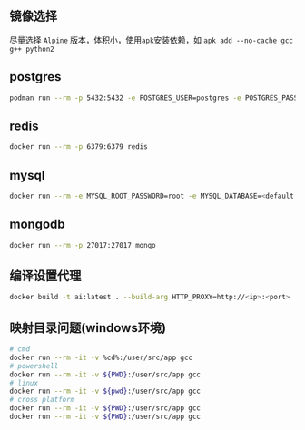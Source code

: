 ## 镜像选择

尽量选择 `Alpine` 版本，体积小，使用`apk`安装依赖，如 `apk add --no-cache gcc g++ python2`

## postgres

```bash
podman run --rm -p 5432:5432 -e POSTGRES_USER=postgres -e POSTGRES_PASSWORD=postgres -e POSTGRES_DB=hello_dev postgres:12.19-alpine
```

## redis

```bash
docker run --rm -p 6379:6379 redis
```

## mysql

```bash
docker run --rm -e MYSQL_ROOT_PASSWORD=root -e MYSQL_DATABASE=<default db> -p 3306:3306 mysql
```

## mongodb

```bash
docker run --rm -p 27017:27017 mongo
```

## 编译设置代理

```bash
docker build -t ai:latest . --build-arg HTTP_PROXY=http://<ip>:<port>
```

## 映射目录问题(windows环境)

```bash
# cmd
docker run --rm -it -v %cd%:/user/src/app gcc
# powershell
docker run --rm -it -v ${PWD}:/user/src/app gcc
# linux
docker run --rm -it -v ${pwd}:/user/src/app gcc
# cross platform
docker run --rm -it -v ${PWD}:/user/src/app gcc
docker run --rm -it -v ${PWD}:/user/src/app gcc
```

